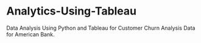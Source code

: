 # Analytics-Using-Tableau
Data Analysis Using Python and Tableau for Customer Churn Analysis Data for American Bank.
